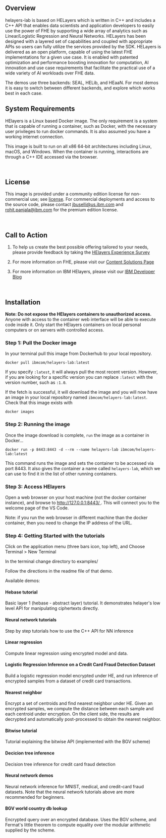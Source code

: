 ## Overview

helayers-lab is based on HELayers which is written in C++ and includes a C++ API that enables data scientists and application developers to easily use the power of FHE by supporting a wide array of analytics such as Linear/Logistic Regression and Neural Networks. HELayers has been designed with a layered set of capabilities and coupled with appropriate APIs so users can fully utilize the services provided by the SDK. HELayers is delivered as an open platform, capable of using the latest FHE implementations for a given use case. It is enabled with patented optimization and performance boosting innovation for computation, AI innovation and use case requirements that facilitate the practical use of a wide variety of AI workloads over FHE data.

The demos use three backends: SEAL, HELib, and HEaaN. For most demos it is easy to switch between different backends, and explore which works best in each case.

## System Requirements

HElayers is a Linux based Docker image. The only requirement is a system that is capable of running a container, such as Docker, with the necessary user privileges to run docker commands. It is also assumed you have a working internet connection.

This image is built to run on all x86 64-bit architectures including Linux, macOS, and Windows.  When the container is running, interactions are through a C++ IDE accessed via the browser.


<br />


## License
This image is provided under a community edition license for non-commercial use; see [license](https://ibm.box.com/s/zfl6rt2p09811nyy8yow8t3mpsmkmsw6).
For commercial deployments and access to the source code, please contact jbuselli@us.ibm.com and rohit.panjala@ibm.com for the premium edition license.


<br />

## Call to Action
1. To help us create the best possible offering tailored to your needs, please provide feedback by taking the [HElayers Experience Survey](https://www.surveygizmo.com/s3/6494169/IBM-HElayers-SDK-Survey)


2. For more information on FHE, please visit our <a href="https://www.ibm.com/support/z-content-solutions/fully-homomorphic-encryption//" target=”_blank”>Content Solutions Page</a>


3. For more information on IBM HElayers, please visit our <a href="https://developer.ibm.com/blogs/secure-ai-workloads-using-fully-homomorphic-encrypted-data/" target=”_blank”>IBM Developer Blog</a>


<br />

## Installation

**Note: Do not expose the HElayers containers to unauthorized access.** Anyone with access to the container web interface will be able to execute code inside it. Only start the HElayers containers on local personal computers or on servers with controlled access.

### Step 1: Pull the Docker image
In your terminal pull this image from Dockerhub to your local repository.

    docker pull ibmcom/helayers-lab:latest
    
If you specify `:latest`, it will always pull the most recent version.  However, if you are looking for a specific version you can replace `:latest` with the version number, such as `:1.0`.

If the fetch is successful, it will download the image and you will now have an image in your local repository named `ibmcom/helayers-lab:latest`.  Check that this image exists with 

    docker images
    

### Step 2: Running the image

Once the image download is complete, `run` the image as a container in Docker...  

    docker run -p 8443:8443 -d --rm --name helayers-lab ibmcom/helayers-lab:latest 
    
This command runs the image and sets the container to be accessed via port 8443.  It also gives the container a name called `helayers-lab`, which we can use to find it in the list of other running containers.

### Step 3: Access HElayers

Open a web browser on your host machine (not the docker container instance), and browse to [http://127.0.0.1:8443/ ](http://127.0.0.1:8443/ ).  This will connect you to the welcome page of the VS Code.  

Note: if you run the web browser in different machine than the docker container, then you need to change the IP address of the URL.

### Step 4: Getting Started with the tutorials

Click on the application menu (three bars icon, top left), and
Choose Terminal > New Terminal

In the terminal change directory to examples/<demoName>

Follow the directions in the readme file of that demo.

Available demos:

#### Hebase tutorial

Basic layer 1 (hebase - abstract layer) tutorial. It 
demonstrates helayer's low level API for manipulating ciphertexts directly.

#### Neural network tutorials

Step by step tutorials how to use the C++ API for NN inference

#### Linear regression

Compute linear regression using encrypted model and data.

#### Logistic Regression Inference on a Credit Card Fraud Detection Dataset

Build a logistic regression model encrypted under HE, and run inference of encrypted samples from a dataset of credit card transactions.

#### Nearest neighbor
Encrypt a set of centroids and find nearest neighbor under HE.
Given an encrypted samples, we compute the distance between each sample and each centroid under encryption. On the client side, the results are decrypted and automatically post-processed to obtain the nearest neighbor.

#### Bitwise tutorial

Tutorial explaining the bitwise API (implemented with the BGV scheme)

#### Decicion tree inference

Decision tree inference for credit card fraud detection

#### Neural network demos

Neural network inference for MNIST, medical, and credit-card fraud datasets.
Note that the neural network tutorials above are more recommended for beginners.

#### BGV world country db lookup

Encrypted query over an encrypted database.
Uses the BGV scheme, and Fermat's little theorem to compute equality over the modular arithmetic supplied by the scheme.
